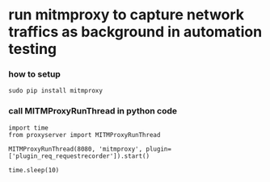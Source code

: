 # run mitmproxy to capture network traffics as background in automation testing


### how to setup
```
sudo pip install mitmproxy
```

### call MITMProxyRunThread in python code
```
import time
from proxyserver import MITMProxyRunThread

MITMProxyRunThread(8080, 'mitmproxy', plugin=['plugin_req_requestrecorder']).start()

time.sleep(10)
```



